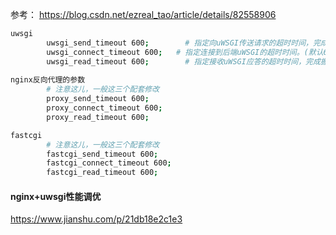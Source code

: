 参考：
https://blog.csdn.net/ezreal_tao/article/details/82558906

```bash
uwsgi 
        uwsgi_send_timeout 600;        # 指定向uWSGI传送请求的超时时间，完成握手后向uWSGI传送请求的超时时间。
        uwsgi_connect_timeout 600;   # 指定连接到后端uWSGI的超时时间。(默认60s,官网说最好不要超过75s)
        uwsgi_read_timeout 600;        # 指定接收uWSGI应答的超时时间，完成握手后接收uWSGI应答的超时时间。
        
nginx反向代理的参数
        # 注意这儿，一般这三个配套修改
        proxy_send_timeout 600;
        proxy_connect_timeout 600;
        proxy_read_timeout 600;

fastcgi
        # 注意这儿，一般这三个配套修改
        fastcgi_send_timeout 600;
        fastcgi_connect_timeout 600;
        fastcgi_read_timeout 600;
```

#### nginx+uwsgi性能调优
https://www.jianshu.com/p/21db18e2c1e3
